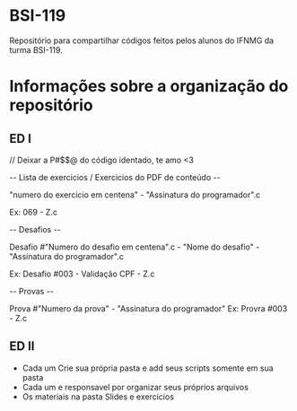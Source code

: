 # BSI-119

Repositório para compartilhar códigos feitos pelos alunos do IFNMG da turma BSI-119.

# Informações sobre a organização do repositório
## ED I
// Deixar a P#$$@ do código identado, te amo <3

-- Lista de exercicios / Exercicios do PDF de conteúdo --

"numero do exercicio em centena" - "Assinatura do programador".c

Ex: 069 - Z.c

-- Desafios --

Desafio #"Numero do desafio em centena".c - "Nome do desafio" - "Assinatura do programador".c

Ex: Desafio #003 - Validação CPF - Z.c

-- Provas --

Prova #"Numero da prova" - "Assinatura do programador"
Ex: Provra #003 - Z.c

## ED II
  - Cada um Crie sua própria pasta e add seus scripts somente em sua pasta
  - Cada um e responsavel por organizar seus próprios arquivos
  - Os materiais na pasta Slides e exercicios



